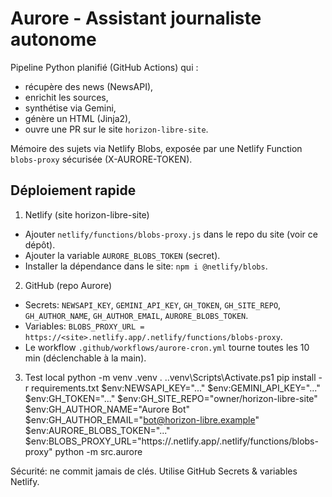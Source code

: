 # Aurore - Assistant journaliste autonome

Pipeline Python planifié (GitHub Actions) qui :
- récupère des news (NewsAPI),
- enrichit les sources,
- synthétise via Gemini,
- génère un HTML (Jinja2),
- ouvre une PR sur le site `horizon-libre-site`.

Mémoire des sujets via Netlify Blobs, exposée par une Netlify Function `blobs-proxy` sécurisée (X-AURORE-TOKEN).

## Déploiement rapide

1) Netlify (site horizon-libre-site)
- Ajouter `netlify/functions/blobs-proxy.js` dans le repo du site (voir ce dépôt).
- Ajouter la variable `AURORE_BLOBS_TOKEN` (secret).
- Installer la dépendance dans le site: `npm i @netlify/blobs`.

2) GitHub (repo Aurore)
- Secrets: `NEWSAPI_KEY`, `GEMINI_API_KEY`, `GH_TOKEN`, `GH_SITE_REPO`, `GH_AUTHOR_NAME`, `GH_AUTHOR_EMAIL`, `AURORE_BLOBS_TOKEN`.
- Variables: `BLOBS_PROXY_URL = https://<site>.netlify.app/.netlify/functions/blobs-proxy`.
- Le workflow `.github/workflows/aurore-cron.yml` tourne toutes les 10 min (déclenchable à la main).

3) Test local
python -m venv .venv
. .\.venv\Scripts\Activate.ps1
pip install -r requirements.txt
$env:NEWSAPI_KEY="..."
$env:GEMINI_API_KEY="..."
$env:GH_TOKEN="..."
$env:GH_SITE_REPO="owner/horizon-libre-site"
$env:GH_AUTHOR_NAME="Aurore Bot"
$env:GH_AUTHOR_EMAIL="bot@horizon-libre.example"
$env:AURORE_BLOBS_TOKEN="..."
$env:BLOBS_PROXY_URL="https://<site>.netlify.app/.netlify/functions/blobs-proxy"
python -m src.aurore

Sécurité: ne commit jamais de clés. Utilise GitHub Secrets & variables Netlify.